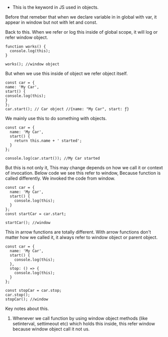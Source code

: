 - This is the keyword in JS used in objects.

Before that remeber that when we declare variable in in global with var, it appear in window but not with let and const.

Back to this. When we refer or log this inside of global scope, it will log or refer window object.

```
function works() {
  console.log(this);
}

works(); //window object

```

But when we use this inside of object we refer object itself.

```
const car = {
name: 'My Car',
start() {
console.log(this);
}
};
car.start(); // Car object //{name: "My Car", start: ƒ}
```

We mainly use this to do something with objects.

```
const car = {
  name: 'My Car',
  start() {
    return this.name + ' started';
  }
};

console.log(car.start()); //My Car started
```

But this is not only it, This may change depends on how we call it or context of invocation. Below code we see this refer to window, Because function is called differently.
We invoked the code from window.

```
const car = {
  name: 'My Car',
  start() {
    console.log(this);
  }
};
const startCar = car.start;

startCar(); //window
```

This in arrow functions are totally different. With arrow functions don't matter how we called it, it always refer to window object or parent object.

```
const car = {
  name: 'My Car',
  start() {
    console.log(this);
  },
  stop: () => {
    console.log(this);
  }
};

const stopCar = car.stop;
car.stop();
stopCar(); //window
```

Key notes about this.

1. Whenever we call function by using window object methods (like setinterval, settimeout etc) which holds this inside, this refer window because window object call it not us.
